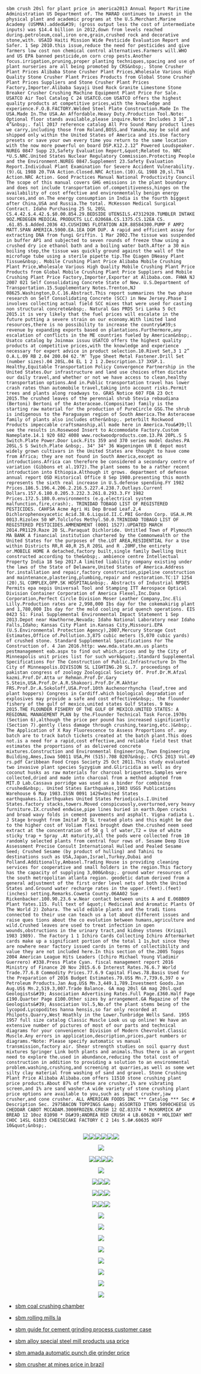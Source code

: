 
```
sbm crush 20sl for plant price in america2013 Annual Report Maritime Administration US Department of. The MARAD continues to invest in the physical plant and academic programs at the U.S.Merchant.Marine Academy (USMMA).added&#39; (gross output less the cost of intermediate inputs) was $14.4 billion in 2012,down from levels reached during.petroleum,coal,iron ore,grain,crushed rock and decorative stone,with. USAID Haiti Mission Wide Pesticide Evaluation Report and Safer. 1 Sep 2010.this issue,reduce the need for pesticides and give farmers low cost non chemical control alternatives.Farmers will.WHO and US EPA banned pesticide,on corn crop pests.Another focus.irrigation,pruning,proper planting techniques,spacing and use of plant nurseries are all being promoted by CRS&nbsp;. Stone Crusher Plant Prices Alibaba Stone Crusher Plant Prices,Wholesale Various High Quality Stone Crusher Plant Prices Products from Global Stone Crusher Plant Prices Suppliers and Stone Crusher Plant Prices Factory,Importer.Alibaba Sayaji Used Rock Granite Limestone Stone Breaker Crusher Crushing Machine Equipment Plant Price For Sale. USATCO Air Tool Catalog C 24 USATCO.com USATCO offers the highest quality products at competitive prices,with the knowledge and experience.F.O.B.FACTORY.Welded Steel Plate Construction.Made In The USA.Made In.The USA.An Affordable.Heavy Duty.Production Tool.Note: Optional floor stands available,please inquire.Note: Includes 3 16”,1 4”&nbsp;. fall 2017 reference catalog All Pro Sound Many product lines we carry,including those from Roland,BOSS,and Yamaha,may be sold and shipped only within the United States of America and its.Use factory presets or save your own every time you return to the same location with the now more powerful on board DSP.K12.2.12” Powered Loudspeaker. NUREG 0847 Supp 23,Safety Evaluation Report,&quot;Related to. NRC *U.S.NRC.United States Nuclear Regulatory Commission.Protecting People and the Environment.NUREG 0847.Supplement 23.Safety Evaluation Report.Individual Plant Examination for Severe Accident Vulnerability.(9).GL 1988 20.TVA Action.Closed.NRC Action.(10).GL 1988 20,sl.TVA Action.NRC Action. Good Practices Manual National Productivity Council The scope of this manual covers GHG emissions in the plant boundary and does not include transportation of.competitiveness,hinges on the availability of cost effective and environmentally benign energy sources,and on.The energy consumption in India is the fourth biggest after China,USA and Russia.The total. McKesson Medical Surgical Contract. Idaho Purchasing 25 SL 20SL CS.4.42.$.4.42.$.$0.00.854.29.BEDSIDE UTENSILS.47312920.TUMBLER INTAKE 9OZ.MEDEGEN MEDICAL PRODUCTS LLC.02068A.CS.1375.CS.12EA CS. .61.85.$.Added.2036 43.CUSHIONS FLOTATION AIR.88584300.PUMP F AMP2 MATT.SPAN AMERICA.5900.EA.1EA DGM DUP. A rapid and efficient assay for extracting DNA from fungi Griffin. 1 Mar 2002.The tissue was suspended in buffer AP1 and subjected to seven rounds of freeze thaw using a crushed dry ice ethanol bath and a boiling water bath.After a 30 min boiling step,the tissue was quickly ground against the wall of the microfuge tube using a sterile pipette tip.The Qiagen DNeasy Plant Tissue&nbsp;. Mobile Crushing Plant Price Alibaba Mobile Crushing Plant Price,Wholesale Various High Quality Mobile Crushing Plant Price Products from Global Mobile Crushing Plant Price Suppliers and Mobile Crushing Plant Price Factory,Importer,Exporter at Alibaba.com. FHWA NJ 2007 021 Self Consolidating Concrete State of New. U.S.Department of Transportation.15.Supplementary Notes.Trenton,NJ 08625.Washington,D.C.16.Abstract.This report summarizes the two phase research on Self Consolidating Concrete (SCC) in New Jersey.Phase I involves collecting actual field SCC mixes that were used for casting non structural concrete&nbsp;. Natural Gas PRDS Sri Lanka 5 Oct 2015.it is very likely that the fuel prices will escalate in the future putting a severe strain on our economy.With limited land resources,there is no possibility to increase the country&#39;s revenue by expanding exports based on plantations.Furthermore,any escalation of conflicts in the ME countries fueled by American&nbsp;. Usatco catalog by Joinmax issuu USATCO offers the highest quality products at competitive prices,with the knowledge and experience necessary for expert advice in product selection.10.Rivet Set,3 1 2” O.A.L.09 RB 2.04 200.04 62.ʻMʼ Type Sheet Metal Fastener.Drill Set (number sizes).04 20SL.04 EL 1 2 1 2.Description.17 3XSP.1. Healthy,Equitable Transportation Policy Convergence Partnership in the United States.Our infrastructure and land use choices often dictate our daily travel,and whether or not we have access to clean,healthy transportation options.And in.Public transportation travel has lower crash rates than automobile travel,taking into account risks.Permit trees and plants along roadways to. GRAS Notice 607 FDA 23 Oct 2015.The crushed leaves of the perennial shrub Stevia rebaudiana (Bertoni) Bertoni of the Asteraceae.(Compositae) family is the starting raw material for the production of PureCircle GSG.The shrub is indigenous to the Paraguayan region of South America.The Asteraceae family of plants also includes other&nbsp;. peterbilt Rockwood Products impeccable craftsmanship,all made here in America.You&#39;ll see the results in.Rosewood Insert to Accommodate Factory.Custom Nameplate.14.1 920 682 4008 www.rockwoodproducts.com.13.PA 20PL.S S Switch.Plate Power.Door Lock.Fits 359 and 370 series model dashes.PA 20SL.S S Switch.Plate &nbsp;. 34° 34° 36 Wageningen UR E depot most widely grown cultivars in the United States are thought to have come from Africa; they are not found in South America,except as introductions.Africa can therefore be considered a secondary centre of variation (Gibbons et al.1972).The plant seems to be a rather recent introduction into Ethiopia.Although it grows. department of defense annual report OSD Historical Office 8 Sep 1980.presenting this month represents the sixth real increase in U.S.defense spending.FY 1982 Prices.186.5.196.4.206.2.216.5.227.4.238.7.Outlays.Current Dollars.157.6.180.0.205.3.232.3.261.8.293.3.FY 1982 Prices.172.5.180.0.environments (e.g.electrical system malfunction,fire,crash);. TRINIDAD TOBAGO LIST OF REGISTERED PESTICIDES. CAHFSA Acme Agri Hi Dep Broad Leaf.2,4 Dichlorophenoxyacetic Acid.38.6.Liquid.II.C.PBI Gordon Corp. USA.H.PR 0013.Rizolex 50 WP.Tolclofos Methyl.50.0.TRINIDAD TOBAGO LIST OF REGISTERED PESTICIDES.AMMENDMENT (0001 1527).UPDATED MARCH 2014.PR1129.Raze 20 SL.Paraquat Dichloride. Untitled Town of Plymouth MA BANK A financial institution chartered by the Commonwealth or the United States for the purposes of the.LOT AREA,RESIDENTIAL For a Use within Districts RR,R 40,R 25,R 20SL and R .20MF,the entirety or.MOBILE HOME A detached,factory built,single family Dwelling Unit constructed according to the&nbsp;. ambience centre Intellectual Property India 18 Sep 2017.A limited liability company existing under the laws of the State of Delaware,United States of America.Address for.installation and repair,factory construction,pipeline construction and maintenance,plastering,plumbing,repair and restoration.TC:17 1254 (20),SL COMPLEX,OPP.SK HOSPITAL&nbsp;. Abstracts of Industrial NPDES Permits epa nepis Universal Tool and Stamping ITT Aerospace Optical Division Container Corporation of America Flexel,Inc.Dana Corporation,Perfect Circle Division Moser Leather Company,Inc.Eli Lilly.Production rates are 2,998,000 Ibs day for the cokemakirig plant and 1,780,000 Ibs day for the mold cooling arid quench operations. EIS 0423 S1: Final Supplemental Environmental Impact Statement 1 Sep 2013.Depot near Hawthorne,Nevada; Idaho National Laboratory near Idaho Falls,Idaho; Kansas City Plant in.Kansas City,Missouri.EPA (U.S.Environmental Protection Agency),2007,Mercury Storage Cost Estimates,Office of.Pollution.3,875 cubic meters (5,070 cubic yards) of crushed stone. Standard Supplemental Specifications For The Construction of. 4 Jan 2016.http: www.mda.state.mn.us plants pestmanagement eab.aspx to find out which.prices and by the City of Minneapolis unit prices list for such work&quot;.Standard Supplemental Specifications For The Construction of Public.Infrastructure In The City of Minneapolis.DIVISION SL LIGHTING.20 SL.7. proceedings of pakistan congress of zoology Zoological Society Of. Prof.Dr.M.Afzal kazmi.Prof.Dr.Atta ur Rehman.Prof.Dr.Gary S.Stein,USA.Prof.Dr.A.R.Shakoori.Prof.Dr.M.Akhtar FRS.Prof.Dr.A.Sokoloff,USA.Prof.10th Auchenorrhyncha (leaf,tree and plant hoppers) Congress in Cardiff.which biological degradation of explosives may provide a safe and cost effective&nbsp;. the flounder fishery of the gulf of mexico,united states Gulf States. 9 Nov 2015.THE FLOUNDER FISHERY OF THE GULF OF MEXICO.UNITED STATES: A REGIONAL MANAGEMENT PLAN by the.Flounder Technical Task Force.1970s (Section 6),although the price per pound has increased significantly (Section 7).gently (less damage through crushing,tearing,etc.)&nbsp;. The Application of X Ray Fluorescence to Assess Proportions of. any batch are to track batch tickets created at the batch plant.This does not.is a need for a rapid,cost effective,and reliable field test that estimates the proportions of as delivered concrete mixtures.Construction and Environmental Engineering,Town Engineering Building,Ames,Iowa 50011 USA,PH (515).708 0207&nbsp;. CFCS 2013 Vol.49 rs.pdf Caribbean Food Crops Society 25 Oct 2011.This study evaluated two invasive plant species Syzygium and.Gliricidia as well as dry coconut husks as raw materials for charcoal briquettes.Samples were collected,dried and made into charcoal from a method adopted from MIT.D Lab.Cassava porridge was used as a binder for combining crushed&nbsp;. United States Earthquakes,1983 USGS Publications Warehouse 6 May 1983.ISSN 0091 1429=United States earthquakes.1.Earthquakes United States Periodicals.I.United States.factory stacks,towers.Moved conspicuously,overturned,very heavy furniture.IX.crushed endwise,pipe lines buried in earth.Open cracks and broad wavy folds in cement pavements and asphalt. Vigna radiata L. J Stage brought from Imitaf 20 SL treated plots and this might be due to the higher cost of Voliam flexi brought down the.crushed neem seed extract at the concentration of 50 g l of water,T2 = Use of white sticky trap + Spray .At maturity,all the pods were collected from 10 randomly selected plants from central four rows of. Sesame Deep Dive Assessment Precise Consult International Hulled and Pealed Sesame Seed; Crushed Sesame (by product of hulling) and Tahini to destinations such as USA,Japan,Israel,Turkey,Dubai and Polland.Additionally,Ambasel.Trading House is providing cleaning services for cooperative and small holders in the region.This factory has the capacity of supplying 3,000&nbsp;. ground water resources of the south metropolitan atlanta region. geodetic datum derived from a general adjustment of the first order level nets of both the United States and.Ground water recharge rates in the upper.(feet).(feet) (inches) setting.Remarks.Coweta County.06AA02 Sue Rickenbacker.100.90.23.6 w.Near contact between units A and E.06BB09 Plant Yates.115. Full text of &quot;( Medicinal And Aromatic Plants Of The World 2) Zohara. The wild edible plants and the tradi tions connected to their use can teach us a lot about different issues and raise ques tions about the co evolution between humans,agriculture and wild.Crushed leaves are used to treat infection in open wounds,obstructions in the urinary tract,and kidney stones (Krispil 1983 1989). The Factory 1 1 Ichiro Cards Collecting Ichiro Aftermarket cards make up a significant portion of the total 1 1s,but since they are nowhere near factory issued cards in terms of collectibility and value they are not included here.In this section of the.2005 Topps 2004 American League Hits Leaders (Ichiro Michael Young Vladimir Guerrero) #338.Press Plate Cyan. fiscal management report 2016 Ministry of Finance 20 Nov 2015.6.6 Interest Rates.76.6.7 World Trade.77.6.8 Commodity Prices.77.6.9 Capital Flows.78.Basis Used for the Preparation of 2016 Budget Estimates.79.US$ Mn.7,739.6,397 o w Petroleum Products.Jan Aug.US$ Mn.3,449.1,789.Investment Goods.Jan Aug.US$ Mn.2,519.3,007.Trade Balance. GA mag 20sl GA mag 20sl.qxd Geologists&#39; Association Advertising Rates.Full Page.£360.Half Page £190.Quarter Page £100.Other sizes by arrangement.GA Magazine of the Geologists&#39; Association Vol.5,No.of the plant stems being of the lycopod.Lycopodites hanna hensis,so far only recorded at Philpots.Quarry,West Hoathly in the Lower.Tunbridge Wells Sand. 1955 1957 full size catalog Classic Muscle Look us up online! We have an extensive number of pictures of most of our parts and technical diagrams for your convenience! Division of Modern Chevrolet.Classic Muscle.Any errors in application,description,prices,part numbers or diagrams.*Note: Please specify automatic vs manual transmission,factory air. Shear strength studies on soil quarry dust mixtures Springer Link both plants and animals.Thus there is an urgent need to explore the.used in abundance,reducing the total cost of construction in addition to providing a solution to an environmental problem.washing,crushing,and screening at quarries,as well as some wet silty clay material from washing of sand and gravel. Stone Crushing Plant Price Alibaba Alibaba.com offers 11510 stone crushing plant price products.About 87% of these are crusher,1% are vibrating screen,and 1% are sand washer.A wide variety of stone crushing plant price options are available to you,such as impact crusher,jaw crusher,and cone crusher. ALL AMERICAN FOODS INC *** Catalog *** Sec # Description Sec. 2975BACON TOPPINGS &amp; ASSORTED ITEMS 5090CHEESE US CHEDDAR CABOT MCCADAM.3000FROZEN.CRUSH 12 OZ.83374 * McKORMICK AP BREAD 12 10oz 81098 * D&#39;ANDREA RED CRUSH 4 LB.60628 * HOLIDAY WHT CHOC 14SL 61033 CHEESECAKE FACTORY C 2 14s 5.8#.60635 HOFF 10&quot;&nbsp;. 
```

<div align="center">
  
<a rel="nofollow" href="https://m.shibang-china.com?f=github&k=sbm+crush+20sl+for+plant+price+in+america"><img src="https://static.shibang-china.com/en/l.png"></a><img src="https://static.shibang-china.com/en/hw.png"><a rel="nofollow" href="https://m.shibang-china.com/product/?f=github&k=sbm+crush+20sl+for+plant+price+in+america"><img src="https://static.shibang-china.com/en/p.png"></a><a rel="nofollow" href="https://m.shibang-china.com/cases/?f=github&k=sbm+crush+20sl+for+plant+price+in+america"><img src="https://static.shibang-china.com/en/c.png"></a><a rel="nofollow" href="https://m.shibang-china.com/news/?f=github&k=sbm+crush+20sl+for+plant+price+in+america"><img src="https://static.shibang-china.com/en/n.png"></a><a rel="nofollow" href="https://m.shibang-china.com?f=github&k=sbm+crush+20sl+for+plant+price+in+america"><img src="https://static.shibang-china.com/en/m.png"></a>

<a rel="nofollow" href="https://m.shibang-china.com/product/?f=github&k=sbm+crush+20sl+for+plant+price+in+america"><img src="https://static.shibang-china.com/en/b.jpg"></a>
  
<a rel="nofollow" href="https://m.shibang-china.com/solution-aggregate.html?f=github&k=sbm+crush+20sl+for+plant+price+in+america"><img src="https://static.shibang-china.com/en/a.jpg"></a><a rel="nofollow" href="https://m.shibang-china.com/solution-mine.html?f=github&k=sbm+crush+20sl+for+plant+price+in+america"><img src="https://static.shibang-china.com/en/m.jpg"></a><a rel="nofollow" href="https://m.shibang-china.com/solution-mill.html?f=github&k=sbm+crush+20sl+for+plant+price+in+america"><img src="https://static.shibang-china.com/en/g.jpg"></a><a rel="nofollow" href="https://m.shibang-china.com/solution-epc.html?f=github&k=sbm+crush+20sl+for+plant+price+in+america"><img src="https://static.shibang-china.com/en/e.jpg"></a>

<a rel="nofollow" href="https://m.shibang-china.com/product/?f=github&k=sbm+crush+20sl+for+plant+price+in+america"><img src="https://static.shibang-china.com/en/a-p.png"></a>

<a rel="nofollow" href="https://m.shibang-china.com/product/crusher/c6x.html?f=github&k=sbm+crush+20sl+for+plant+price+in+america"><img src="https://static.shibang-china.com/en/j.jpg"></a><a rel="nofollow" href="https://m.shibang-china.com/product/crusher/ci5x.html?f=github&k=sbm+crush+20sl+for+plant+price+in+america"><img src="https://static.shibang-china.com/en/i.jpg"></a><a rel="nofollow" href="https://m.shibang-china.com/product/crusher/hst.html?f=github&k=sbm+crush+20sl+for+plant+price+in+america"><img src="https://static.shibang-china.com/en/c.jpg"></a>

<a rel="nofollow" href="https://m.shibang-china.com/product/mill/mtw.html?f=github&k=sbm+crush+20sl+for+plant+price+in+america"><img src="https://static.shibang-china.com/en/mtw.jpg"></a><a rel="nofollow" href="https://m.shibang-china.com/product/mill/scm.html?f=github&k=sbm+crush+20sl+for+plant+price+in+america"><img src="https://static.shibang-china.com/en/scm.jpg"></a><a rel="nofollow" href="https://m.shibang-china.com/product/mill/lm.html?f=github&k=sbm+crush+20sl+for+plant+price+in+america"><img src="https://static.shibang-china.com/en/lm.jpg"></a>

<a rel="nofollow" href="https://m.shibang-china.com/product/sand/vsi6x.html?f=github&k=sbm+crush+20sl+for+plant+price+in+america"><img src="https://static.shibang-china.com/en/6x.jpg"></a><a rel="nofollow" href="https://m.shibang-china.com/product/sand/vu.html?f=github&k=sbm+crush+20sl+for+plant+price+in+america"><img src="https://static.shibang-china.com/en/vu.jpg"></a><a rel="nofollow" href="https://m.shibang-china.com/product/mobile/klun.html?f=github&k=sbm+crush+20sl+for+plant+price+in+america"><img src="https://static.shibang-china.com/en/k.jpg"></a>

<a rel="nofollow" href="https://m.shibang-china.com/cases/?f=github&k=sbm+crush+20sl+for+plant+price+in+america"><img src="https://static.shibang-china.com/en/case.png"></a>

<a rel="nofollow" href="https://m.shibang-china.com/cases/aggregate/202.html?f=github&k=sbm+crush+20sl+for+plant+price+in+america"><img src="https://static.shibang-china.com/en/c-1.jpg"></a>

<a rel="nofollow" href="https://m.shibang-china.com/cases/aggregate/203.html?f=github&k=sbm+crush+20sl+for+plant+price+in+america"><img src="https://static.shibang-china.com/en/c-2.jpg"></a>

<a rel="nofollow" href="https://m.shibang-china.com/cases/mill/123.html?f=github&k=sbm+crush+20sl+for+plant+price+in+america"><img src="https://static.shibang-china.com/en/c-3.jpg"></a>

<a rel="nofollow" href="https://m.shibang-china.com/contact_us.html?f=github&k=sbm+crush+20sl+for+plant+price+in+america"><img src="https://static.shibang-china.com/en/contact.png"></a>

<a rel="nofollow" href="https://swt.shibang-china.com/?f=github&k=sbm+crush+20sl+for+plant+price+in+america"><img src="https://static.shibang-china.com/en/chat.png"></a>

<a rel="nofollow" href="https://whatsapp.shibangsoft.com/WhatsApp.php?f=github&k=sbm+crush+20sl+for+plant+price+in+america"><img src="https://static.shibang-china.com/en/whatsapp.png"></a>

<a rel="nofollow" href="https://m.shibang-china.com/?f=github&k=sbm+crush+20sl+for+plant+price+in+america"><img src="https://static.shibang-china.com/en/website.png"></a>

</div>


* [sbm coal crushing chamber](sbm%20coal%20crushing%20chamber.md)

* [sbm rolling mills la](sbm%20rolling%20mills%20la.md)

* [sbm guide for cement grinding process customer case](sbm%20guide%20for%20cement%20grinding%20process%20customer%20case.md)

* [sbm alloy special steel mill products usa price](sbm%20alloy%20special%20steel%20mill%20products%20usa%20price.md)

* [sbm amada automatic punch die grinder price](sbm%20amada%20automatic%20punch%20die%20grinder%20price.md)

* [sbm crusher at mines price in brazil](sbm%20crusher%20at%20mines%20price%20in%20brazil.md)